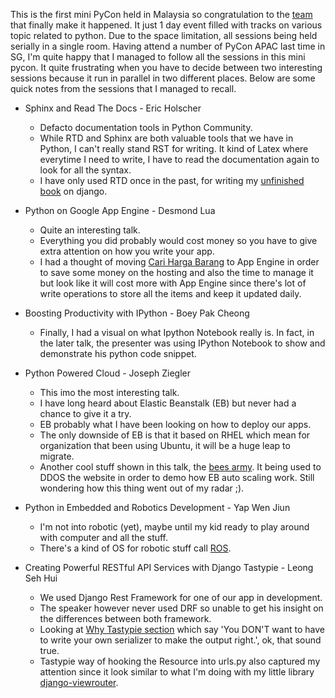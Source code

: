 <!-- 
.. title: Mini PyCon MY 2014
.. slug: mini-pycon-my-2014
.. date: 2014/03/16 08:19:20
.. tags: draft, pycon, python
.. link: 
.. description: 
.. type: text
-->

This is the first mini PyCon held in Malaysia so congratulation to the [team][1] that
finally make it happened. It just 1 day event filled with tracks on various topic
related to python. Due to the space limitation, all sessions being held serially in
a single room. Having attend a number of PyCon APAC last time in SG, I'm quite happy
that I managed to follow all the sessions in this mini pycon. It quite frustrating when
you have to decide between two interesting sessions because it run in parallel in two
different places. Below are some quick notes from the sessions that I managed to recall.

* Sphinx and Read The Docs - Eric Holscher
    - Defacto documentation tools in Python Community.
    - While RTD and Sphinx are both valuable tools that we have in Python,
      I can't really stand RST for writing. It kind of Latex where everytime I need
      to write, I have to read the documentation again to look for all the syntax.
    - I have only used RTD once in the past, for writing my [unfinished book](http://asas-django.rtfd.org)
      on django.

* Python on Google App Engine - Desmond Lua
    - Quite an interesting talk.
    - Everything you did probably would cost money so you have to give extra
      attention on how you write your app.
    - I had a thought of moving [Cari Harga Barang](http://harga.smach.net) to App Engine
      in order to save some money on the hosting and also the time to manage it but look
      like it will cost more with App Engine since there's lot of write operations to store
      all the items and keep it updated daily.

* Boosting Productivity with IPython - Boey Pak Cheong
    - Finally, I had a visual on what Ipython Notebook really is. In fact, in the
      later talk, the presenter was using IPython Notebook to show and demonstrate
      his python code snippet.

* Python Powered Cloud - Joseph Ziegler
    - This imo the most interesting talk.
    - I have long heard about Elastic Beanstalk (EB) but never had a chance to give it a try.
    - EB probably what I have been looking on how to deploy our apps.
    - The only downside of EB is that it based on RHEL which mean for
      organization that been using Ubuntu, it will be a huge leap to migrate.
    - Another cool stuff shown in this talk, the [bees army](https://github.com/newsapps/beeswithmachineguns).
      It being used to DDOS the website in order to demo how EB auto scaling work. Still
      wondering how this thing went out of my radar ;).

* Python in Embedded and Robotics Development - Yap Wen Jiun
    - I'm not into robotic (yet), maybe until my kid ready to play around
      with computer and all the stuff.
    - There's a kind of OS for robotic stuff call [ROS](http://wiki.ros.org/).

* Creating Powerful RESTful API Services with Django Tastypie - Leong Seh Hui
    - We used Django Rest Framework for one of our app in development.
    - The speaker however never used DRF so unable to get his insight on the
      differences between both framework.
    - Looking at [Why Tastypie section](https://github.com/toastdriven/django-tastypie#why-tastypie)
      which say 'You DON'T want to have to write your own serializer to make the output right.',
      ok, that sound true.
    - Tastypie way of hooking the Resource into urls.py also captured my attention since it
      look similar to what I'm doing with my little library [django-viewrouter](https://bitbucket.org/k4ml/django-viewrouter).

[1]:http://www.pycon.my/mini-pycon-my-2014/staff 
